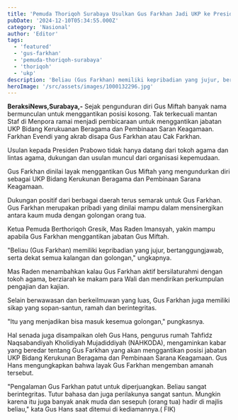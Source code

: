 ```yaml
---
title: 'Pemuda Thoriqoh Surabaya Usulkan Gus Farkhan Jadi UKP ke Presiden Prabowo'
pubDate: '2024-12-10T05:34:55.000Z'
category: 'Nasional'
author: 'Editor'
tags:
  - 'featured'
  - 'gus-farkhan'
  - 'pemuda-thoriqoh-surabaya'
  - 'thoriqoh'
  - 'ukp'
description: 'Beliau (Gus Farkhan) memiliki kepribadian yang jujur, bertanggungjawab, serta dekat semua kalangan dan golongan'
heroImage: '/src/assets/images/1000132296.jpg'
---
```


**BeraksiNews,Surabaya,-** Sejak pengunduran diri Gus Miftah banyak nama bermunculan untuk menggantikan posisi kosong. Tak terkecuali mantan Staf di Menpora ramai menjadi pembicaraan untuk menggantikan jabatan UKP Bidang Kerukuanan Beragama dan Pembinaan Saran Keagamaan. Farkhan Evendi yang akrab disapa Gus Farkhan atau Cak Farkhan.

Usulan kepada Presiden Prabowo tidak hanya datang dari tokoh agama dan lintas agama, dukungan dan usulan muncul dari organisasi kepemudaan.

Gus Farkhan dinilai layak menggantikan Gus Miftah yang mengundurkan diri sebagai UKP Bidang Kerukunan Beragama dan Pembinaan Sarana Keagamaan.

Dukungan positif dari berbagai daerah terus semarak untuk Gus Farkhan. Gus Farkhan merupakan pribadi yang dinilai mampu dalam mensinergikan antara kaum muda dengan golongan orang tua.

Ketua Pemuda Berthoriqoh Gresik, Mas Raden Imansyah, yakin mampu apabila Gus Farkhan menggantikan jabatan Gus Miftah.

"Beliau (Gus Farkhan) memiliki kepribadian yang jujur, bertanggungjawab, serta dekat semua kalangan dan golongan," ungkapnya.

Mas Raden menambahkan kalau Gus Farkhan aktif bersilaturahmi dengan tokoh agama, berziarah ke makam para Wali dan mendirikan perkumpulan pengajian dan kajian.

Selain berwawasan dan berkeilmuwan yang luas, Gus Farkhan juga memiliki sikap yang sopan-santun, ramah dan berintegritas.

"Itu yang menjadikan bisa masuk kesemua golongan," pungkasnya.

Hal senada juga disampaikan oleh Gus Hans, pengurus rumah Tahfidz Naqsabandiyah Kholidiyah Mujadiddiyah (NAHKODA), mengaminkan kabar yang beredar tentang Gus Farkhan yang akan menggantikan posisi jabatan UKP Bidang Kerukunan Beragama dan Pembinaan Sarana Keagamaan. Gus Hans mengungkapkan bahwa layak Gus Farkhan mengemban amanah tersebut.

"Pengalaman Gus Farkhan patut untuk diperjuangkan. Beliau sangat berintegritas. Tutur bahasa dan juga perilakunya sangat santun. Mungkin karena itu juga banyak anak muda dan sesepuh (orang tua) hadir di majlis beliau," kata Gus Hans saat ditemui di kediamannya.( FIK)
